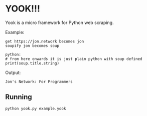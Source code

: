 # YOOK!!!

Yook is a micro framework for Python web scraping.

Example:

```
get https://jon.network becomes jon
soupify jon becomes soup

python:
# from here onwards it is just plain python with soup defined
print(soup.title.string)
```

Output:

```
Jon's Network: For Programmers
```

## Running

```
python yook.py example.yook
```
